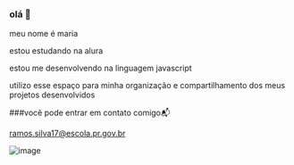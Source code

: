 ### olá 🎱

meu nome é maria

estou estudando na alura

estou me desenvolvendo na linguagem javascript

utilizo esse espaço para minha organização e compartilhamento dos meus projetos desenvolvidos

###vocẽ pode entrar em contato comigo📬

ramos.silva17@escola.pr.gov.br

![image](https://github.com/user-attachments/assets/4ead079a-02b8-4e56-9d21-50ae0532f895)












